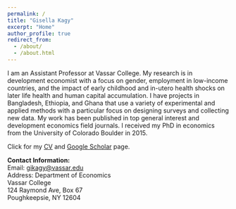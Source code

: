 ```yaml
---
permalink: /
title: "Gisella Kagy"
excerpt: "Home"
author_profile: true
redirect_from: 
  - /about/
  - /about.html
---
```


I am an Assistant Professor at Vassar College. My research is in development economist with a focus on gender, employment in low-income countries, and the impact of early childhood and in-utero health shocks on later life health and human capital accumulation. I have projects in Bangladesh, Ethiopia, and Ghana that use a variety of experimental and applied methods with a particular focus on designing surveys and collecting new data. My work has been published in top general interest and development economics field journals. I received my PhD in economics from the University of Colorado Boulder in 2015.

Click for my <a href="/files/kagy_cv_academic.pdf">CV</a> and <a href="https://scholar.google.com/citations?user=V_NDu0YAAAAJ&hl=en&oi=ao">Google Scholar</a> page.


<strong>Contact Information:</strong>
<br>
Email: gikagy@vassar.edu
<br>
Address: Department of Economics
<br>
Vassar College
<br>
124 Raymond Ave, Box 67
<br>
Poughkeepsie, NY  12604


